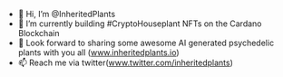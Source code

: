 - 👋 Hi, I’m @InheritedPlants
- 🌱 I’m currently building #CryptoHouseplant NFTs on the Cardano Blockchain
- 💞️ Look forward to sharing some awesome AI generated psychedelic plants with you all (www.inheritedplants.io)
- 📫 Reach me via twitter(www.twitter.com/inheritedplants) 

<!---
InheritedPlants/InheritedPlants is a ✨ special ✨ repository because its `README.md` (this file) appears on your GitHub profile.
You can click the Preview link to take a look at your changes.
--->
